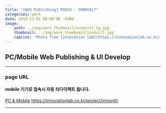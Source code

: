 ```yaml
---
title: "[Web Publishing] POSCO - INNOVILT"
categories: work
date: 2019-12-01 00:00:00 -0400
image: 
    path: ../img/work_thumbnail/innovilt_lg.jpg
    thumbnail: ../img/work_thumbnail/innovilt.jpg
    caption: "Photo from [innovation lab](https://innovationlab.co.kr/)"
---
```

<style>
.entry-feature-image{max-width: 500px;}
</style>

## PC/Mobile Web Publishing & UI Develop

---

### page URL
#### mobile 기기로 접속시 자동 리다이렉트 됩니다.
[PC & Mobile](https://innovationlab.co.kr/project/innovilt/)
https://innovationlab.co.kr/project/innovilt/

---

